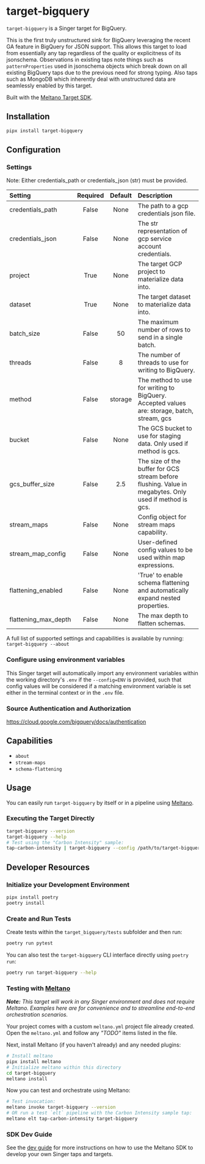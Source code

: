 # target-bigquery

`target-bigquery` is a Singer target for BigQuery.

This is the first truly unstructured sink for BigQuery leveraging the recent GA feature 
in BigQuery for JSON support. This allows this target to load from essentially any tap
regardless of the quality or explicitness of its jsonschema. Observations in existing taps 
note things such as `patternProperties` used in jsonschema objects which break down on 
all existing BigQuery taps due to the previous need for strong typing. Also taps such as
MongoDB which inherently deal with unstructured data are seamlessly enabled by this target. 


Built with the [Meltano Target SDK](https://sdk.meltano.com).

## Installation

```bash
pipx install target-bigquery
```

## Configuration

### Settings

Note: Either credentials_path or credentials_json (str) must be provided.

| Setting             | Required | Default | Description |
|:--------------------|:--------:|:-------:|:------------|
| credentials_path    | False    | None    | The path to a gcp credentials json file. |
| credentials_json    | False    | None    | The str representation of gcp service account credentials. |
| project             | True     | None    | The target GCP project to materialize data into. |
| dataset             | True     | None    | The target dataset to materialize data into. |
| batch_size          | False    |      50 | The maximum number of rows to send in a single batch. |
| threads             | False    |       8 | The number of threads to use for writing to BigQuery. |
| method              | False    | storage | The method to use for writing to BigQuery. Accepted values are: storage, batch, stream, gcs |
| bucket              | False    | None    | The GCS bucket to use for staging data. Only used if method is gcs. |
| gcs_buffer_size     | False    |     2.5 | The size of the buffer for GCS stream before flushing. Value in megabytes. Only used if method is gcs. |
| stream_maps         | False    | None    | Config object for stream maps capability. |
| stream_map_config   | False    | None    | User-defined config values to be used within map expressions. |
| flattening_enabled  | False    | None    | 'True' to enable schema flattening and automatically expand nested properties. |
| flattening_max_depth| False    | None    | The max depth to flatten schemas. |

A full list of supported settings and capabilities is available by running: `target-bigquery --about`

### Configure using environment variables

This Singer target will automatically import any environment variables within the working directory's
`.env` if the `--config=ENV` is provided, such that config values will be considered if a matching
environment variable is set either in the terminal context or in the `.env` file.

### Source Authentication and Authorization

https://cloud.google.com/bigquery/docs/authentication

## Capabilities

* `about`
* `stream-maps`
* `schema-flattening`

## Usage

You can easily run `target-bigquery` by itself or in a pipeline using [Meltano](https://meltano.com/).

### Executing the Target Directly

```bash
target-bigquery --version
target-bigquery --help
# Test using the "Carbon Intensity" sample:
tap-carbon-intensity | target-bigquery --config /path/to/target-bigquery-config.json
```

## Developer Resources


### Initialize your Development Environment

```bash
pipx install poetry
poetry install
```

### Create and Run Tests

Create tests within the `target_bigquery/tests` subfolder and
  then run:

```bash
poetry run pytest
```

You can also test the `target-bigquery` CLI interface directly using `poetry run`:

```bash
poetry run target-bigquery --help
```

### Testing with [Meltano](https://meltano.com/)

_**Note:** This target will work in any Singer environment and does not require Meltano.
Examples here are for convenience and to streamline end-to-end orchestration scenarios._

Your project comes with a custom `meltano.yml` project file already created. Open the `meltano.yml` and follow any _"TODO"_ items listed in
the file.

Next, install Meltano (if you haven't already) and any needed plugins:

```bash
# Install meltano
pipx install meltano
# Initialize meltano within this directory
cd target-bigquery
meltano install
```

Now you can test and orchestrate using Meltano:

```bash
# Test invocation:
meltano invoke target-bigquery --version
# OR run a test `elt` pipeline with the Carbon Intensity sample tap:
meltano elt tap-carbon-intensity target-bigquery
```

### SDK Dev Guide

See the [dev guide](https://sdk.meltano.com/en/latest/dev_guide.html) for more instructions on how to use the Meltano SDK to
develop your own Singer taps and targets.
